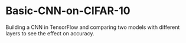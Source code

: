 # Basic-CNN-on-CIFAR-10
Building a CNN in TensorFlow and comparing two models with different layers to see the effect on accuracy.
